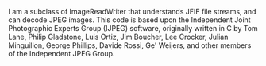 I am a subclass of ImageReadWriter that understands JFIF file streams, and can decode JPEG images.
This code is based upon the Independent Joint Photographic Experts Group (IJPEG) software, originally written in C by Tom Lane, Philip Gladstone, Luis Ortiz, Jim Boucher, Lee Crocker, Julian Minguillon, George Phillips, Davide Rossi, Ge' Weijers, and other members of the Independent JPEG Group.

